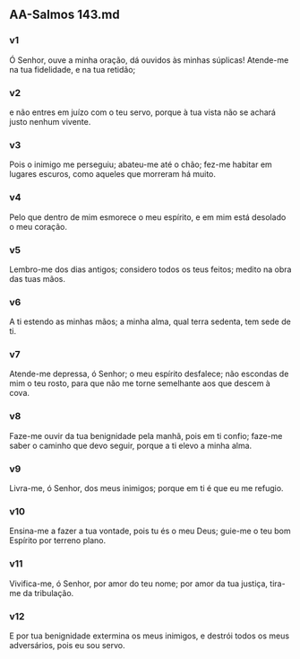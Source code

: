 ## AA-Salmos 143.md
### v1
 Ó Senhor, ouve a minha oração, dá ouvidos às minhas súplicas! Atende-me na tua fidelidade, e na tua retidão;
### v2
 e não entres em juízo com o teu servo, porque à tua vista não se achará justo nenhum vivente.
### v3
 Pois o inimigo me perseguiu; abateu-me até o chão; fez-me habitar em lugares escuros, como aqueles que morreram há muito.
### v4
 Pelo que dentro de mim esmorece o meu espírito, e em mim está desolado o meu coração.
### v5
 Lembro-me dos dias antigos; considero todos os teus feitos; medito na obra das tuas mãos.
### v6
 A ti estendo as minhas mãos; a minha alma, qual terra sedenta, tem sede de ti.
### v7
 Atende-me depressa, ó Senhor; o meu espírito desfalece; não escondas de mim o teu rosto, para que não me torne semelhante aos que descem à cova.
### v8
 Faze-me ouvir da tua benignidade pela manhã, pois em ti confio; faze-me saber o caminho que devo seguir, porque a ti elevo a minha alma.
### v9
 Livra-me, ó Senhor, dos meus inimigos; porque em ti é que eu me refugio.
### v10
 Ensina-me a fazer a tua vontade, pois tu és o meu Deus; guie-me o teu bom Espírito por terreno plano.
### v11
 Vivifica-me, ó Senhor, por amor do teu nome; por amor da tua justiça, tira-me da tribulação.
### v12
 E por tua benignidade extermina os meus inimigos, e destrói todos os meus adversários, pois eu sou servo.
